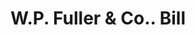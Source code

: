 ---
doi: 10.7916/D8G4629W
date_other: '1900'
date_other_textual: 1900-1909
form: printed ephemera
genre:
- Invoices
name:
- W.P. Fuller & Co.
object_in_context_url: https://biggert.cul.columbia.edu/items/view/ave_biggert_00016
subject_hierarchical_geographic:
- Sacramento, California, United States
subject_name:
- W.P. Fuller & Co.
title: W.P. Fuller & Co.. Bill
sort_title: W.P. Fuller & Co.. Bill
call_number: ave_biggert_00016
coordinates:
- 38.55555555555555,-121.46888888888888
pid: ave_biggert_00016
identifiers: ave_biggert_00016
canvas_id: ldpd:395291
permalink: "/items/ave_biggert_00016/"
layout: iiif-image-page
---